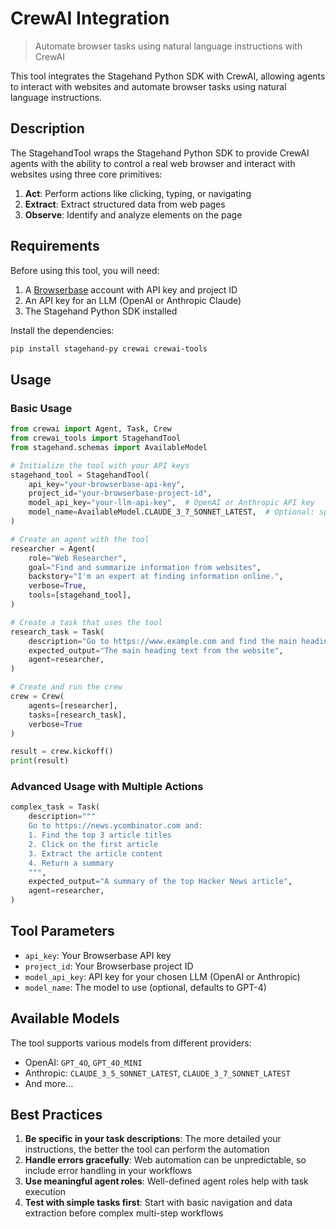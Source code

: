 # CrewAI Integration

> Automate browser tasks using natural language instructions with CrewAI

This tool integrates the Stagehand Python SDK with CrewAI, allowing agents to interact with websites and automate browser tasks using natural language instructions.

## Description

The StagehandTool wraps the Stagehand Python SDK to provide CrewAI agents with the ability to control a real web browser and interact with websites using three core primitives:

1. **Act**: Perform actions like clicking, typing, or navigating
2. **Extract**: Extract structured data from web pages
3. **Observe**: Identify and analyze elements on the page

## Requirements

Before using this tool, you will need:

1. A [Browserbase](https://www.browserbase.com/) account with API key and project ID
2. An API key for an LLM (OpenAI or Anthropic Claude)
3. The Stagehand Python SDK installed

Install the dependencies:

```bash
pip install stagehand-py crewai crewai-tools
```

## Usage

### Basic Usage

```python
from crewai import Agent, Task, Crew
from crewai_tools import StagehandTool
from stagehand.schemas import AvailableModel

# Initialize the tool with your API keys
stagehand_tool = StagehandTool(
    api_key="your-browserbase-api-key",
    project_id="your-browserbase-project-id",
    model_api_key="your-llm-api-key",  # OpenAI or Anthropic API key
    model_name=AvailableModel.CLAUDE_3_7_SONNET_LATEST,  # Optional: specify which model to use
)

# Create an agent with the tool
researcher = Agent(
    role="Web Researcher",
    goal="Find and summarize information from websites",
    backstory="I'm an expert at finding information online.",
    verbose=True,
    tools=[stagehand_tool],
)

# Create a task that uses the tool
research_task = Task(
    description="Go to https://www.example.com and find the main heading",
    expected_output="The main heading text from the website",
    agent=researcher,
)

# Create and run the crew
crew = Crew(
    agents=[researcher],
    tasks=[research_task],
    verbose=True
)

result = crew.kickoff()
print(result)
```

### Advanced Usage with Multiple Actions

```python
complex_task = Task(
    description="""
    Go to https://news.ycombinator.com and:
    1. Find the top 3 article titles
    2. Click on the first article
    3. Extract the article content
    4. Return a summary
    """,
    expected_output="A summary of the top Hacker News article",
    agent=researcher,
)
```

## Tool Parameters

- `api_key`: Your Browserbase API key
- `project_id`: Your Browserbase project ID  
- `model_api_key`: API key for your chosen LLM (OpenAI or Anthropic)
- `model_name`: The model to use (optional, defaults to GPT-4)

## Available Models

The tool supports various models from different providers:

- OpenAI: `GPT_4O`, `GPT_4O_MINI`
- Anthropic: `CLAUDE_3_5_SONNET_LATEST`, `CLAUDE_3_7_SONNET_LATEST`
- And more...

## Best Practices

1. **Be specific in your task descriptions**: The more detailed your instructions, the better the tool can perform the automation
2. **Handle errors gracefully**: Web automation can be unpredictable, so include error handling in your workflows
3. **Use meaningful agent roles**: Well-defined agent roles help with task execution
4. **Test with simple tasks first**: Start with basic navigation and data extraction before complex multi-step workflows